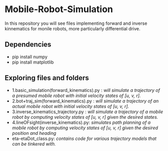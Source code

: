 # Mobile-Robot-Simulation
In this repository you will see files implementing forward and inverse kinnematics for monile robots, more particularly differential drive.

## Dependencies

 - pip install numpy
 - pip install matplotlib
 
## Exploring files and folders
 - 1.basic_simulation(forward_kinematics).py : *will simulate a trajectory of a presumed mobile robot with initial velocity states of [u, v, r].*  
 - 2.bot+traj_sim(forward_kinematics).py :  *will simulate a trajectory of an actual mobile robot with initial velocity states of [u, v, r].* 
 - 3.inverse_kinematics_trajectory.py : *will simulate a trajectory of a mobile robot by computing velocity states of [u, v, r] given the desired states.*
 - 4.lineOFsight(inverse_kinematics).py: *simulates path planning of a mobile robot by computing velocity states of [u, v, r] given the desired position and heading*
 - eta-etaDot_class.py: *contains code for various trajectory models that can be tinkered with.* 

